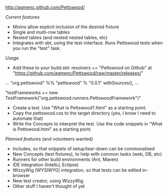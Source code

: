
http://agmenc.github.com/Pettswood/

*Current features*

* Mixins allow explicit inclusion of the desired fixture
* Single and multi-row tables
* Nested tables (and nested nested tables, etc)
* Integrates with sbt, using the test-interface. Runs Pettswood tests when you run the "test" task.

*Usage*

* Add these to your build.sbt:
resolvers += "Pettswood on Github" at "https://github.com/agmenc/Pettswood/raw/master/releases/"

...
"org.pettswood" %% "pettswood" % "0.0.1" withSources(),
...

"testFrameworks += new TestFramework("org.pettswood.runners.PettswoodFramework")"

* Create a test. Use "What is Pettswood?.html" as a starting point.
* Copy the pettswood.css to the target directory (yes, I know I need to automate that)
* Write the Concepts to interpret the test. Use the code snippets in "What is Pettswood.html" as a starting point.

*Planned features* (and volunteers wanted)

* Includes, so that snippets of setup/tear-down can be commonalised
* New Concepts (test fixtures), to help with common tasks (web, DB, etc)
* Runners for other build environments (Ant, Maven)
* IDE integration (IntelliJ, Eclipse)
* WizzyWig (WYSIWYG) integration, so that tests can be edited in-browser
* New test creator, using WizzyWig.
* Other stuff I haven't thought of yet
